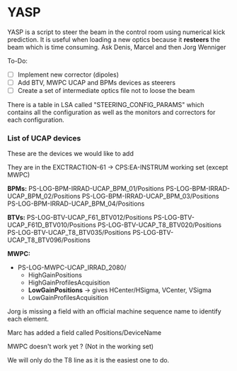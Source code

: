 # YASP

YASP is a script to steer the beam in the control room using numerical kick prediction.
It is useful when loading a new optics because it **resteers** the beam which is time consuming.
Ask Denis, Marcel and then Jorg Wenniger

To-Do:
* [ ] Implement new corrector (dipoles)
* [ ] Add BTV, MWPC UCAP and BPMs devices as steerers
* [ ] Create a set of intermediate optics file not to loose the beam

There is a table in LSA called "STEERING_CONFIG_PARAMS" which contains all the configuration as well as the monitors and correctors for each configuration.

### List of UCAP devices

These are the devices we would like to add

They are in the EXCTRACTION-61 -> CPS:EA-INSTRUM working set (except MWPC)

**BPMs:**
PS-LOG-BPM-IRRAD-UCAP_BPM_01/Positions
PS-LOG-BPM-IRRAD-UCAP_BPM_02/Positions
PS-LOG-BPM-IRRAD-UCAP_BPM_03/Positions
PS-LOG-BPM-IRRAD-UCAP_BPM_04/Positions

**BTVs:**
PS-LOG-BTV-UCAP_F61_BTV012/Positions
PS-LOG-BTV-UCAP_F61D_BTV010/Positions
PS-LOG-BTV-UCAP_T8_BTV020/Positions
PS-LOG-BTV-UCAP_T8_BTV035/Positions
PS-LOG-BTV-UCAP_T8_BTV096/Positions

**MWPC:**
* PS-LOG-MWPC-UCAP_IRRAD_2080/
	* HighGainPositions
	* HighGainProfilesAcquisition
	* **LowGainPositions** -> gives HCenter/HSigma, VCenter, VSigma
	* LowGainProfilesAcquisition

Jorg is missing a field with an official machine sequence name to identify each element.

Marc has added a field called Positions/DeviceName

MWPC doesn't work yet ? (Not in the working set)

We will only do the T8 line as it is the easiest one to do.